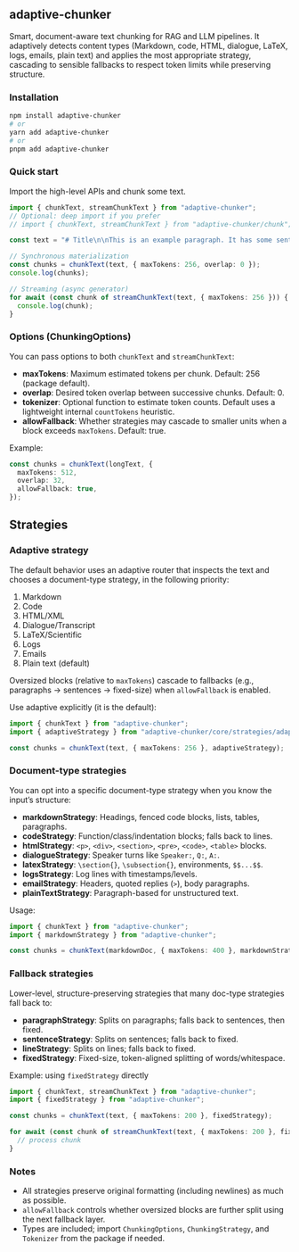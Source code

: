 ## adaptive-chunker

Smart, document-aware text chunking for RAG and LLM pipelines. It adaptively detects content types (Markdown, code, HTML, dialogue, LaTeX, logs, emails, plain text) and applies the most appropriate strategy, cascading to sensible fallbacks to respect token limits while preserving structure.

### Installation

```bash
npm install adaptive-chunker
# or
yarn add adaptive-chunker
# or
pnpm add adaptive-chunker
```

### Quick start

Import the high-level APIs and chunk some text.

```ts
import { chunkText, streamChunkText } from "adaptive-chunker";
// Optional: deep import if you prefer
// import { chunkText, streamChunkText } from "adaptive-chunker/chunk";

const text = "# Title\n\nThis is an example paragraph. It has some sentences.";

// Synchronous materialization
const chunks = chunkText(text, { maxTokens: 256, overlap: 0 });
console.log(chunks);

// Streaming (async generator)
for await (const chunk of streamChunkText(text, { maxTokens: 256 })) {
  console.log(chunk);
}
```

### Options (ChunkingOptions)

You can pass options to both `chunkText` and `streamChunkText`:

- **maxTokens**: Maximum estimated tokens per chunk. Default: 256 (package default).
- **overlap**: Desired token overlap between successive chunks. Default: 0.
- **tokenizer**: Optional function to estimate token counts. Default uses a lightweight internal `countTokens` heuristic.
- **allowFallback**: Whether strategies may cascade to smaller units when a block exceeds `maxTokens`. Default: true.

Example:

```ts
const chunks = chunkText(longText, {
  maxTokens: 512,
  overlap: 32,
  allowFallback: true,
});
```

## Strategies

### Adaptive strategy

The default behavior uses an adaptive router that inspects the text and chooses a document-type strategy, in the following priority:

1. Markdown
2. Code
3. HTML/XML
4. Dialogue/Transcript
5. LaTeX/Scientific
6. Logs
7. Emails
8. Plain text (default)

Oversized blocks (relative to `maxTokens`) cascade to fallbacks (e.g., paragraphs → sentences → fixed-size) when `allowFallback` is enabled.

Use adaptive explicitly (it is the default):

```ts
import { chunkText } from "adaptive-chunker";
import { adaptiveStrategy } from "adaptive-chunker/core/strategies/adaptive"; // optional explicit

const chunks = chunkText(text, { maxTokens: 256 }, adaptiveStrategy);
```

### Document-type strategies

You can opt into a specific document-type strategy when you know the input’s structure:

- **markdownStrategy**: Headings, fenced code blocks, lists, tables, paragraphs.
- **codeStrategy**: Function/class/indentation blocks; falls back to lines.
- **htmlStrategy**: `<p>`, `<div>`, `<section>`, `<pre>`, `<code>`, `<table>` blocks.
- **dialogueStrategy**: Speaker turns like `Speaker:`, `Q:`, `A:`.
- **latexStrategy**: `\section{}`, `\subsection{}`, environments, `$$...$$`.
- **logsStrategy**: Log lines with timestamps/levels.
- **emailStrategy**: Headers, quoted replies (`>`), body paragraphs.
- **plainTextStrategy**: Paragraph-based for unstructured text.

Usage:

```ts
import { chunkText } from "adaptive-chunker";
import { markdownStrategy } from "adaptive-chunker";

const chunks = chunkText(markdownDoc, { maxTokens: 400 }, markdownStrategy);
```

### Fallback strategies

Lower-level, structure-preserving strategies that many doc-type strategies fall back to:

- **paragraphStrategy**: Splits on paragraphs; falls back to sentences, then fixed.
- **sentenceStrategy**: Splits on sentences; falls back to fixed.
- **lineStrategy**: Splits on lines; falls back to fixed.
- **fixedStrategy**: Fixed-size, token-aligned splitting of words/whitespace.

Example: using `fixedStrategy` directly

```ts
import { chunkText, streamChunkText } from "adaptive-chunker";
import { fixedStrategy } from "adaptive-chunker";

const chunks = chunkText(text, { maxTokens: 200 }, fixedStrategy);

for await (const chunk of streamChunkText(text, { maxTokens: 200 }, fixedStrategy)) {
  // process chunk
}
```

### Notes

- All strategies preserve original formatting (including newlines) as much as possible.
- `allowFallback` controls whether oversized blocks are further split using the next fallback layer.
- Types are included; import `ChunkingOptions`, `ChunkingStrategy`, and `Tokenizer` from the package if needed.
